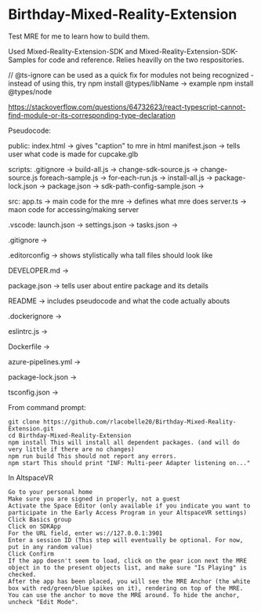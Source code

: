 # Birthday-Mixed-Reality-Extension
Test MRE for me to learn how to build them.

Used Mixed-Reality-Extension-SDK and Mixed-Reality-Extension-SDK-Samples for code and reference. 
Relies heavilly on the two respositories.

// @ts-ignore  can be used as a quick fix for modules not being recognized
    - instead of using this, try npm install @types/libName -> example npm install @types/node

https://stackoverflow.com/questions/64732623/react-typescript-cannot-find-module-or-its-corresponding-type-declaration

Pseudocode:

public:
    index.html -> gives "caption" to mre in html
    manifest.json -> tells user what code is made for
    cupcake.glb

scripts:
    .gitignore ->
    build-all.js ->
    change-sdk-source.js -> change-source.js
    foreach-sample.js -> for-each-run.js ->
    install-all.js -> 
    package-lock.json ->
    package.json ->
    sdk-path-config-sample.json ->

src:
    app.ts -> main code for the mre -> defines what mre does
    server.ts -> maon code for accessing/making server

.vscode:
    launch.json ->
    settings.json ->
    tasks.json ->

.gitignore ->

.editorconfig -> shows stylistically wha tall files should look like

DEVELOPER.md ->

package.json -> tells user about entire package and its details

README -> includes pseudocode and what the code actually abouts

.dockerignore ->

eslintrc.js -> 

Dockerfile ->

azure-pipelines.yml ->

package-lock.json ->

tsconfig.json ->


From command prompt:

    git clone https://github.com/rlacobelle20/Birthday-Mixed-Reality-Extension.git
    cd Birthday-Mixed-Reality-Extension
    npm install This will install all dependent packages. (and will do very little if there are no changes)
    npm run build This should not report any errors.
    npm start This should print "INF: Multi-peer Adapter listening on..."

In AltspaceVR

    Go to your personal home
    Make sure you are signed in properly, not a guest
    Activate the Space Editor (only available if you indicate you want to participate in the Early Access Program in your AltspaceVR settings)
    Click Basics group
    Click on SDKApp
    For the URL field, enter ws://127.0.0.1:3901
    Enter a session ID (This step will eventually be optional. For now, put in any random value)
    Click Confirm
    If the app doesn't seem to load, click on the gear icon next the MRE object in to the present objects list, and make sure "Is Playing" is checked.
    After the app has been placed, you will see the MRE Anchor (the white box with red/green/blue spikes on it), rendering on top of the MRE. You can use the anchor to move the MRE around. To hide the anchor, uncheck "Edit Mode".